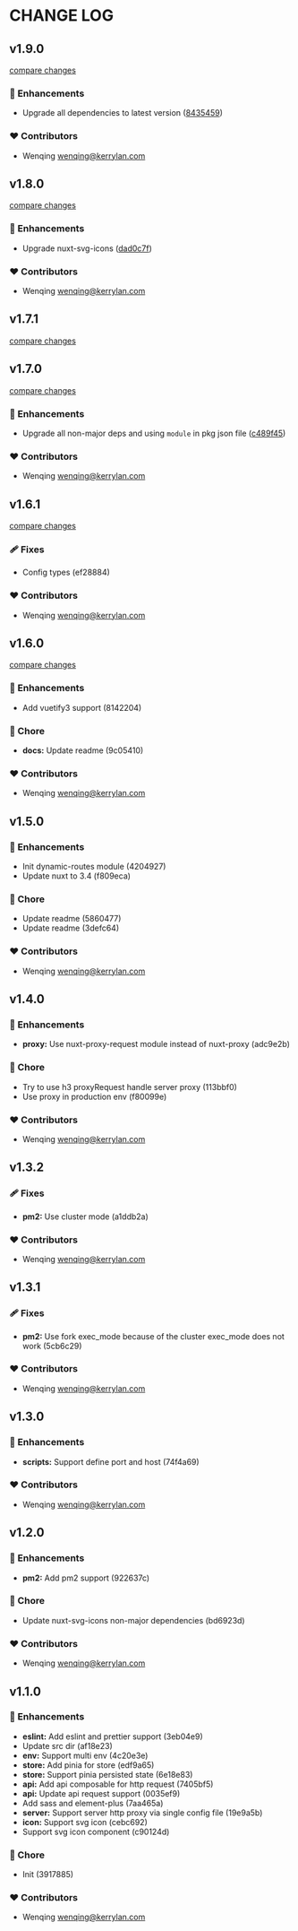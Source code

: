 # CHANGE LOG
## v1.9.0

[compare changes](https://github.com/yisibell/nuxt3-app-starter/compare/v1.8.0...v1.9.0)

### 🚀 Enhancements

- Upgrade all dependencies to latest version ([8435459](https://github.com/yisibell/nuxt3-app-starter/commit/8435459))

### ❤️ Contributors

- Wenqing <wenqing@kerrylan.com>

## v1.8.0

[compare changes](https://github.com/yisibell/nuxt3-app-starter/compare/v1.7.1...v1.8.0)

### 🚀 Enhancements

- Upgrade nuxt-svg-icons ([dad0c7f](https://github.com/yisibell/nuxt3-app-starter/commit/dad0c7f))

### ❤️ Contributors

- Wenqing <wenqing@kerrylan.com>

## v1.7.1

[compare changes](https://github.com/yisibell/nuxt3-app-starter/compare/v1.7.0...v1.7.1)

## v1.7.0

[compare changes](https://github.com/yisibell/nuxt3-app-starter/compare/v1.6.1...v1.7.0)

### 🚀 Enhancements

- Upgrade all non-major deps and using `module` in pkg json file ([c489f45](https://github.com/yisibell/nuxt3-app-starter/commit/c489f45))

### ❤️ Contributors

- Wenqing <wenqing@kerrylan.com>

## v1.6.1

[compare changes](https://undefined/undefined/compare/v1.6.0...v1.6.1)


### 🩹 Fixes

  - Config types (ef28884)

### ❤️  Contributors

- Wenqing <wenqing@kerrylan.com>

## v1.6.0

[compare changes](https://undefined/undefined/compare/v1.5.0...v1.6.0)


### 🚀 Enhancements

  - Add vuetify3 support (8142204)

### 🏡 Chore

  - **docs:** Update readme (9c05410)

### ❤️  Contributors

- Wenqing <wenqing@kerrylan.com>

## v1.5.0


### 🚀 Enhancements

  - Init dynamic-routes module (4204927)
  - Update nuxt to 3.4 (f809eca)

### 🏡 Chore

  - Update readme (5860477)
  - Update readme (3defc64)

### ❤️  Contributors

- Wenqing <wenqing@kerrylan.com>

## v1.4.0


### 🚀 Enhancements

  - **proxy:** Use nuxt-proxy-request module instead of nuxt-proxy (adc9e2b)

### 🏡 Chore

  - Try to use h3 proxyRequest handle server proxy (113bbf0)
  - Use proxy in production env (f80099e)

### ❤️  Contributors

- Wenqing <wenqing@kerrylan.com>

## v1.3.2


### 🩹 Fixes

  - **pm2:** Use cluster mode (a1ddb2a)

### ❤️  Contributors

- Wenqing <wenqing@kerrylan.com>

## v1.3.1


### 🩹 Fixes

  - **pm2:** Use fork exec_mode because of the cluster exec_mode does not work (5cb6c29)

### ❤️  Contributors

- Wenqing <wenqing@kerrylan.com>

## v1.3.0


### 🚀 Enhancements

  - **scripts:** Support define port and host (74f4a69)

### ❤️  Contributors

- Wenqing <wenqing@kerrylan.com>

## v1.2.0


### 🚀 Enhancements

  - **pm2:** Add pm2 support (922637c)

### 🏡 Chore

  - Update nuxt-svg-icons non-major dependencies (bd6923d)

### ❤️  Contributors

- Wenqing <wenqing@kerrylan.com>

## v1.1.0


### 🚀 Enhancements

  - **eslint:** Add eslint and prettier support (3eb04e9)
  - Update src dir (af18e23)
  - **env:** Support multi env (4c20e3e)
  - **store:** Add pinia for store (edf9a65)
  - **store:** Support pinia persisted state (6e18e83)
  - **api:** Add api composable for http request (7405bf5)
  - **api:** Update api request support (0035ef9)
  - Add sass and element-plus (7aa465a)
  - **server:** Support server http proxy via single config file (19e9a5b)
  - **icon:** Support svg icon (cebc692)
  - Support svg icon component (c90124d)

### 🏡 Chore

  - Init (3917885)

### ❤️  Contributors

- Wenqing <wenqing@kerrylan.com>


